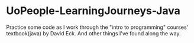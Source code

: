# UoPeople-LearningJourneys-Java
Practice some code as I work through the "intro to programming" courses' textbook(java) by David Eck. And other things I've found along the way.
